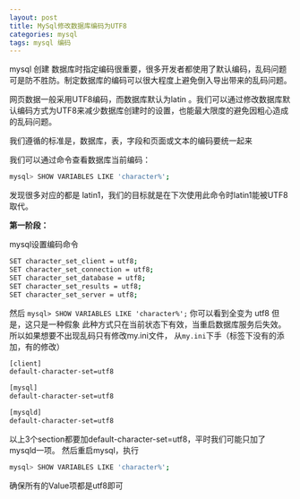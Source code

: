 ```yaml
---
layout: post
title: MySql修改数据库编码为UTF8
categories: mysql
tags: mysql 编码
---
```


mysql 创建 数据库时指定编码很重要，很多开发者都使用了默认编码，乱码问题可是防不胜防。制定数据库的编码可以很大程度上避免倒入导出带来的乱码问题。

网页数据一般采用UTF8编码，而数据库默认为latin 。我们可以通过修改数据库默认编码方式为UTF8来减少数据库创建时的设置，也能最大限度的避免因粗心造成的乱码问题。
   
我们遵循的标准是，数据库，表，字段和页面或文本的编码要统一起来

<!-- more -->

我们可以通过命令查看数据库当前编码：  

```bash
mysql> SHOW VARIABLES LIKE 'character%';
```

发现很多对应的都是 latin1，我们的目标就是在下次使用此命令时latin1能被UTF8取代。

**第一阶段：**

mysql设置编码命令
    
```bash
SET character_set_client = utf8;
SET character_set_connection = utf8;
SET character_set_database = utf8;
SET character_set_results = utf8;
SET character_set_server = utf8;
```

然后 `mysql> SHOW VARIABLES LIKE 'character%';` 你可以看到全变为 utf8
但是，这只是一种假象
此种方式只在当前状态下有效，当重启数据库服务后失效。
所以如果想要不出现乱码只有修改my.ini文件，
从`my.ini`下手（标签下没有的添加，有的修改）

```bash
[client]
default-character-set=utf8

[mysql]
default-character-set=utf8

[mysqld]
default-character-set=utf8
```

以上3个section都要加default-character-set=utf8，平时我们可能只加了mysqld一项。
然后重启mysql，执行

```bash
mysql> SHOW VARIABLES LIKE 'character%';
```

确保所有的Value项都是utf8即可
